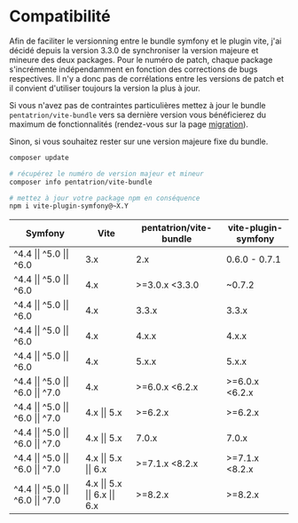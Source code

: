 # Compatibilité

Afin de faciliter le versionning entre le bundle symfony et le plugin vite, j'ai décidé depuis la version 3.3.0 de synchroniser la version majeure et mineure des deux packages. Pour le numéro de patch, chaque package s'incrémente indépendamment en fonction des corrections de bugs respectives. Il n'y a donc pas de corrélations entre les versions de patch et il convient d'utiliser toujours la version la plus à jour.

Si vous n'avez pas de contraintes particulières mettez à jour le bundle `pentatrion/vite-bundle` vers sa dernière version vous bénéficierez du maximum de fonctionnalités (rendez-vous sur la page [migration](/fr/extra/migration)).

Sinon, si vous souhaitez rester sur une version majeure fixe du bundle.

```bash
composer update

# récupérez le numéro de version majeur et mineur
composer info pentatrion/vite-bundle

# mettez à jour votre package npm en conséquence
npm i vite-plugin-symfony@~X.Y
```



| Symfony                            | Vite                           | pentatrion/vite-bundle | vite-plugin-symfony |
|------------------------------------|-----------------------         |------------------------|---------------------|
| ^4.4 \|\| ^5.0 \|\| ^6.0           | 3.x                            | 2.x                    | 0.6.0 - 0.7.1       |
| ^4.4 \|\| ^5.0 \|\| ^6.0           | 4.x                            | \>=3.0.x \<3.3.0       | ~0.7.2              |
| ^4.4 \|\| ^5.0 \|\| ^6.0           | 4.x                            | 3.3.x                  | 3.3.x               |
| ^4.4 \|\| ^5.0 \|\| ^6.0           | 4.x                            | 4.x.x                  | 4.x.x               |
| ^4.4 \|\| ^5.0 \|\| ^6.0           | 4.x                            | 5.x.x                  | 5.x.x               |
| ^4.4 \|\| ^5.0 \|\| ^6.0 \|\| ^7.0 | 4.x                            | \>=6.0.x \<6.2.x       | \>=6.0.x \<6.2.x    |
| ^4.4 \|\| ^5.0 \|\| ^6.0 \|\| ^7.0 | 4.x \|\| 5.x                   | \>=6.2.x               | \>=6.2.x            |
| ^4.4 \|\| ^5.0 \|\| ^6.0 \|\| ^7.0 | 4.x \|\| 5.x                   | 7.0.x                  | 7.0.x               |
| ^4.4 \|\| ^5.0 \|\| ^6.0 \|\| ^7.0 | 4.x \|\| 5.x \|\| 6.x          | \>=7.1.x \<8.2.x       | \>=7.1.x \<8.2.x    |
| ^4.4 \|\| ^5.0 \|\| ^6.0 \|\| ^7.0 | 4.x \|\| 5.x \|\| 6.x \|\| 6.x | \>=8.2.x               | \>=8.2.x            |
